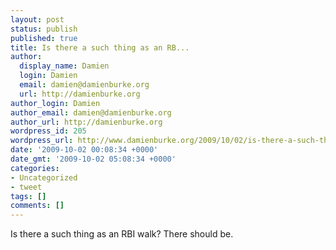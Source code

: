 ```yaml
---
layout: post
status: publish
published: true
title: Is there a such thing as an RB...
author:
  display_name: Damien
  login: Damien
  email: damien@damienburke.org
  url: http://damienburke.org
author_login: Damien
author_email: damien@damienburke.org
author_url: http://damienburke.org
wordpress_id: 205
wordpress_url: http://www.damienburke.org/2009/10/02/is-there-a-such-thing-as-an-rb-2/
date: '2009-10-02 00:08:34 +0000'
date_gmt: '2009-10-02 05:08:34 +0000'
categories:
- Uncategorized
- tweet
tags: []
comments: []
---
```

<p>Is there a such thing as an RBI walk? There should be.</p>
